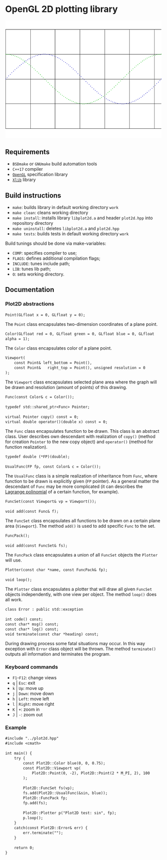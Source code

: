 # OpenGL 2D plotting library

![sin cos](sincos.png)

## Requirements

* `BSDmake` or `GNUmake` build automation tools
* `C++17` compiler
* [`OpenGL`](http://opengl.org) specification library
* [`Xlib`](http://x.org) library

## Build instructions

* `make`: builds library in default working directory `work`
* `make clean`: cleans working directory
* `make install`: installs library `libplot2d.a` and header `plot2d.hpp` into
    repository directory
* `make uninstall`: deletes `libplot2d.a` and `plot2d.hpp`
* `make tests`: builds tests in default working directory `work`

Build tunings should be done via make-variables:

* `COMP`: specifies compiler to use;
* `FLAGS`: defines additional compilation flags;
* `INCLUDE`: tunes include path;
* `LIB`: tunes lib path;
* `O`: sets working directory.

## Documentation

### Plot2D abstractions

```
Point(GLfloat x = 0, GLfloat y = 0);
```
The `Point` class encapsulates two-dimension coordinates of a plane point.

```
Color(GLfloat red = 0, GLfloat green = 0, GLfloat blue = 0, GLfloat alpha = 1);
```
The `Color` class encapsulates color of a plane point.

```
Viewport(
    const Point& left_bottom = Point(),
    const Point&   right_top = Point(), unsigned resolution = 0
);
```
The `Viewport` class encapsulates selected plane area where the graph will be
drawn and resolution (amount of points) of this drawing.

```
Func(const Color& c = Color());

typedef std::shared_ptr<Func> Pointer;

virtual Pointer copy() const = 0;
virtual double operator()(double x) const = 0;
```
The `Func` class encapsulates function to be drawn. This class is an abstract
class. User describes own descendant with realization of `copy()` (method for
creation `Pointer` to the new copy object) and `operator()` (method for function
realization).

```
typedef double (*FP)(double);

UsualFunc(FP fp, const Color& c = Color());
```
The `UsualFunc` class is a simple realization of inheritance from `Func`, where
function to be drawn is explicitly given (`FP` pointer). As a general matter the
descendant of `Func` may be more complicated (it can describes the
[Lagrange polinomial](http://en.wikipedia.org/wiki/Lagrange_polynomial) of a
certain function, for example).

```
FuncSet(const Viewport& vp = Viewport());

void add(const Func& f);
```
The `FuncSet` class encapsulates all functions to be drawn on a certain plane
area (`Viewport`). The method `add()` is used to add specific `Func` to the set.

```
FuncPack();

void add(const FuncSet& fs);
```
The `FuncPack` class encapsulates a union of all `FuncSet` objects the `Plotter`
will use.

```
Plotter(const char *name, const FuncPack& fp);

void loop();
```
The `Plotter` class encapsulates a plotter that will draw all given `FuncSet`
objects independently, with one view per object. The method `loop()` does all
work.

```
class Error : public std::exception

int code() const;
const char* msg() const;
const char* log() const;
void terminate(const char *heading) const;
```
During drawing process some fatal situations may occur. In this way exception
with `Error` class object will be thrown. The method `terminate()` outputs all
information and terminates the program.

### Keyboard commands

* `F1`-`F12`: change views
* `q` | `Esc`: exit
* `k` | `Up`: move up
* `j` | `Down`: move down
* `h` | `Left`: move left
* `l` | `Right`: move right
* `K` | `+`: zoom in
* `J` | `-`: zoom out

### Example

```
#include "../plot2d.hpp"
#include <cmath>

int main() {
    try {
        const Plot2D::Color blue(0, 0, 0.75);
        const Plot2D::Viewport vp(
            Plot2D::Point(0, -2), Plot2D::Point(2 * M_PI, 2), 100
        );

        Plot2D::FuncSet fs(vp);
        fs.add(Plot2D::UsualFunc(&sin, blue));
        Plot2D::FuncPack fp;
        fp.add(fs);

        Plot2D::Plotter p("Plot2D test: sin", fp);
        p.loop();
    }
    catch(const Plot2D::Error& err) {
        err.terminate("");
    }

    return 0;
}
```
